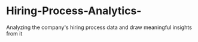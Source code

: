 # Hiring-Process-Analytics-
Analyzing the company's hiring process data and draw meaningful insights from it
